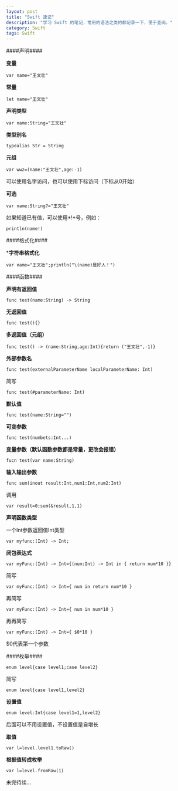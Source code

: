 ```yaml
---
layout: post
title: "Swift 速记"
description: "学习 Swift 的笔记，常用的语法之类的都记录一下，便于查阅。"
category: Swift
tags: Swift
---
```


####声明####

**变量**

`var name="王文壮"`

**常量**

`let name="王文壮"`

**声明类型**

`var name:String="王文壮"`

**类型别名**

`typealias Str = String`

**元组**

`var wwz=(name:"王文壮",age:-1)`

可以使用名字访问，也可以使用下标访问（下标从0开始）

**可选**

`var name:String?="王文壮"`

如果知道已有值，可以使用*!*号，例如：

`println(name!)`

####格式化####

***字符串格式化**

`var name="王文壮";println("\(name)是好人！")`

####函数####

**声明有返回值**

`func test(name:String) -> String`

**无返回值**

`func test(){}`

**多返回值（元组）**

`func test() -> (name:String,age:Int){return ("王文壮",-1)}`

**外部参数名**

`func test(externalParameterName localParameterName: Int)`

简写

`func test(#parameterName: Int)`

**默认值**

`func test(name:String="")`

**可变参数**

`func test(numbets:Int...)`

**变量参数（默认函数参数都是常量，更改会报错）**

`fucn test(var name:String)`

**输入输出参数**

`func sum(inout result:Int,num1:Int,num2:Int)`

调用

`var result=0;sum(&result,1,1)`

**声明函数类型**

一个Int参数返回值Int类型

`var myfunc:(Int) -> Int;`

**闭包表达式**

`var myFunc:(Int) -> Int={(num:Int) -> Int in { return num*10 }}`

简写

`var myFunc:(Int) -> Int={ num in return num*10 }`

再简写

`var myFunc:(Int) -> Int={ num in num*10 }`

再再简写

`var myFunc:(Int) -> Int={ $0*10 }`

$0代表第一个参数

####枚举####

`enum level{case level1;case level2}`

简写

`enum level{case level1,level2}`

**设置值**

`enum level:Int{case level1=1,level2}`

后面可以不用设置值，不设置值是自增长

**取值**

`var l=level.level1.toRaw()`

**根据值转成枚举**

`var l=level.fromRaw(1)`

未完待续...